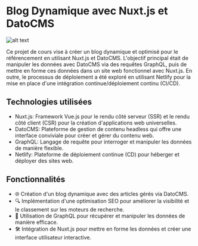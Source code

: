 

# Blog Dynamique avec Nuxt.js et DatoCMS

![alt text](https://repository-images.githubusercontent.com/715287899/27e1ff73-ae79-42d8-a893-3da95c3ebfb5)

Ce projet de cours vise à créer un blog dynamique et optimisé pour le référencement en utilisant Nuxt.js et DatoCMS. L'objectif principal était de manipuler les données avec DatoCMS via des requêtes GraphQL, puis de mettre en forme ces données dans un site web fonctionnel avec Nuxt.js. En outre, le processus de déploiement a été exploré en utilisant Netlify pour la mise en place d'une intégration continue/déploiement continu (CI/CD).

## Technologies utilisées

* Nuxt.js: Framework Vue.js pour le rendu côté serveur (SSR) et le rendu côté client (CSR) pour la création d'applications web universelles.
* DatoCMS: Plateforme de gestion de contenu headless qui offre une interface conviviale pour créer et gérer du contenu web.
* GraphQL: Langage de requête pour interroger et manipuler les données de manière flexible.
* Netlify: Plateforme de déploiement continue (CD) pour héberger et déployer des sites web.

## Fonctionnalités

* 🌐 Création d'un blog dynamique avec des articles gérés via DatoCMS.
* 🔍 Implémentation d'une optimisation SEO pour améliorer la visibilité et le classement sur les moteurs de recherche.
* 🚀 Utilisation de GraphQL pour récupérer et manipuler les données de manière efficace.
* 🛠️ Intégration de Nuxt.js pour mettre en forme les données et créer une interface utilisateur interactive.

